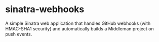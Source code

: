 # sinatra-webhooks
A simple Sinatra web application that handles GitHub webhooks (with HMAC-SHA1 security) and automatically builds a Middleman project on push events.
